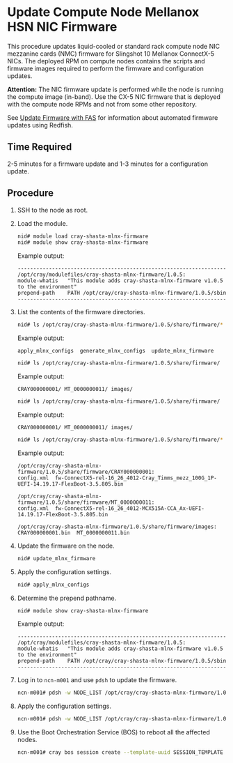 # Update Compute Node Mellanox HSN NIC Firmware

This procedure updates liquid-cooled or standard rack compute node NIC mezzanine cards \(NMC\) firmware for Slingshot 10 Mellanox ConnectX-5 NICs. The deployed RPM on compute nodes contains the scripts and firmware images
required to perform the firmware and configuration updates.

**Attention:** The NIC firmware update is performed while the node is running the compute image \(in-band\). Use the CX-5 NIC firmware that is deployed with the compute node RPMs and not from some other repository.

See [Update Firmware with FAS](../firmware/Update_Firmware_with_FAS.md) for information about automated firmware updates using Redfish.

## Time Required

2-5 minutes for a firmware update and 1-3 minutes for a configuration update.

## Procedure

1. SSH to the node as root.

1. Load the module.

    ```bash
    nid# module load cray-shasta-mlnx-firmware
    nid# module show cray-shasta-mlnx-firmware
    ```

    Example output:

    ```text
    -------------------------------------------------------------------
    /opt/cray/modulefiles/cray-shasta-mlnx-firmware/1.0.5:
    module-whatis   "This module adds cray-shasta-mlnx-firmware v1.0.5 to the environment"
    prepend-path    PATH /opt/cray/cray-shasta-mlnx-firmware/1.0.5/sbin
    -------------------------------------------------------------------
    ```

1. List the contents of the firmware directories.

    ```bash
    nid# ls /opt/cray/cray-shasta-mlnx-firmware/1.0.5/share/firmware/*
    ```

    Example output:

    ```text
    apply_mlnx_configs  generate_mlnx_configs  update_mlnx_firmware
    ```

    ```bash
    nid# ls /opt/cray/cray-shasta-mlnx-firmware/1.0.5/share/firmware/
    ```

    Example output:

    ```text
    CRAY000000001/ MT_0000000011/ images/
    ```

    ```bash
    nid# ls /opt/cray/cray-shasta-mlnx-firmware/1.0.5/share/firmware/
    ```

    Example output:

    ```text
    CRAY000000001/ MT_0000000011/ images/
    ```

    ```bash
    nid# ls /opt/cray/cray-shasta-mlnx-firmware/1.0.5/share/firmware/*
    ```

    Example output:

    ```text
    /opt/cray/cray-shasta-mlnx-firmware/1.0.5/share/firmware/CRAY000000001:
    config.xml  fw-ConnectX5-rel-16_26_4012-Cray_Timms_mezz_100G_1P-UEFI-14.19.17-FlexBoot-3.5.805.bin

    /opt/cray/cray-shasta-mlnx-firmware/1.0.5/share/firmware/MT_0000000011:
    config.xml  fw-ConnectX5-rel-16_26_4012-MCX515A-CCA_Ax-UEFI-14.19.17-FlexBoot-3.5.805.bin

    /opt/cray/cray-shasta-mlnx-firmware/1.0.5/share/firmware/images:
    CRAY000000001.bin  MT_0000000011.bin
    ```

1. Update the firmware on the node.

    ```bash
    nid# update_mlnx_firmware
    ```

1. Apply the configuration settings.

    ```bash
    nid# apply_mlnx_configs
    ```

1. Determine the prepend pathname.

    ```bash
    nid# module show cray-shasta-mlnx-firmware
    ```

    Example output:

    ```text
    -------------------------------------------------------------------
    /opt/cray/modulefiles/cray-shasta-mlnx-firmware/1.0.5:
    module-whatis   "This module adds cray-shasta-mlnx-firmware v1.0.5 to the environment"
    prepend-path    PATH /opt/cray/cray-shasta-mlnx-firmware/1.0.5/sbin
    -------------------------------------------------------------------
    ```

1. Log in to `ncn-m001` and use `pdsh` to update the firmware.

    ```bash
    ncn-m001# pdsh -w NODE_LIST /opt/cray/cray-shasta-mlnx-firmware/1.0.5/sbin/update_mlnx_firmware
    ```

1. Apply the configuration settings.

    ```bash
    ncn-m001# pdsh -w NODE_LIST /opt/cray/cray-shasta-mlnx-firmware/1.0.5/sbin/apply_mlnx_configs
    ```

1. Use the Boot Orchestration Service \(BOS\) to reboot all the affected nodes.

    ```bash
    ncn-m001# cray bos session create --template-uuid SESSION_TEMPLATE --operation reboot
    ```
